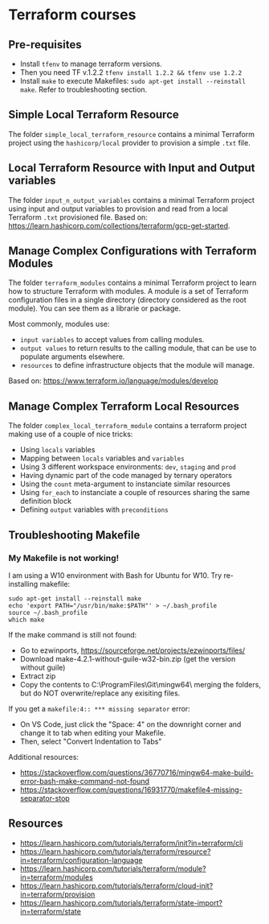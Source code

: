 # Terraform courses

## Pre-requisites
- Install `tfenv` to manage terraform versions.
- Then you need TF v.1.2.2 `tfenv install 1.2.2 && tfenv use 1.2.2`
- Install `make` to execute Makefiles: `sudo apt-get install --reinstall make`. Refer to troubleshooting section.
## Simple Local Terraform Resource
The folder `simple_local_terraform_resource` contains a minimal Terraform project using the `hashicorp/local` provider to provision a simple `.txt` file.

## Local Terraform Resource with Input and Output variables
The folder `input_n_output_variables` contains a minimal Terraform project using input and output variables to provision and read from a local Terraform `.txt` provisioned file.
Based on: https://learn.hashicorp.com/collections/terraform/gcp-get-started.

## Manage Complex Configurations with Terraform Modules
The folder `terraform_modules` contains a minimal Terraform project to learn how to structure Terraform with modules.
A module is a set of Terraform configuration files in a single directory (directory considered as the root module).
You can see them as a librarie or package.

Most commonly, modules use:
- `input variables` to accept values from calling modules.
- `output values` to return results to the calling module, that can be use to populate arguments elsewhere.
- `resources` to define infrastructure objects that the module will manage.

Based on: https://www.terraform.io/language/modules/develop

## Manage Complex Terraform Local Resources
The folder `complex_local_terraform_module` contains a terraform project making use of a couple of nice tricks:
- Using `locals` variables
- Mapping between `locals` variables and `variables`
- Using 3 different workspace environments: `dev`, `staging` and `prod`
- Having dynamic part of the code managed by ternary operators
- Using the `count` meta-argument to instanciate similar resources
- Using `for_each` to instanciate a couple of resources sharing the same definition block
- Defining `output` variables with `preconditions`

## Troubleshooting Makefile

### My Makefile is not working!
I am using a W10 environment with Bash for Ubuntu for W10. Try re-installing makefile:
```
sudo apt-get install --reinstall make
echo 'export PATH="/usr/bin/make:$PATH"' > ~/.bash_profile
source ~/.bash_profile
which make
```

If the make command is still not found:
- Go to ezwinports, https://sourceforge.net/projects/ezwinports/files/
- Download make-4.2.1-without-guile-w32-bin.zip (get the version without guile)
- Extract zip
- Copy the contents to C:\ProgramFiles\Git\mingw64\ merging the folders, but do NOT overwrite/replace any exisiting files.

If you get a `makefile:4:: *** missing separator` error:
- On VS Code, just click the "Space: 4" on the downright corner and change it to tab when editing your Makefile.
- Then, select "Convert Indentation to Tabs" 

Additional resources:
- https://stackoverflow.com/questions/36770716/mingw64-make-build-error-bash-make-command-not-found
- https://stackoverflow.com/questions/16931770/makefile4-missing-separator-stop

## Resources
- https://learn.hashicorp.com/tutorials/terraform/init?in=terraform/cli
- https://learn.hashicorp.com/tutorials/terraform/resource?in=terraform/configuration-language
- https://learn.hashicorp.com/tutorials/terraform/module?in=terraform/modules
- https://learn.hashicorp.com/tutorials/terraform/cloud-init?in=terraform/provision
- https://learn.hashicorp.com/tutorials/terraform/state-import?in=terraform/state